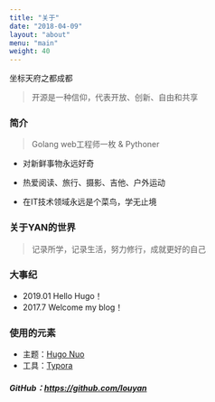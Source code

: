```yaml
---
title: "关于"
date: "2018-04-09"
layout: "about"
menu: "main"
weight: 40
---
```


坐标天府之都成都

> 开源是一种信仰，代表开放、创新、自由和共享

###  简介

> Golang web工程师一枚   & Pythoner



- 对新鲜事物永远好奇

- 热爱阅读、旅行、摄影、吉他、户外运动

- 在IT技术领域永远是个菜鸟，学无止境

### 关于YAN的世界



> 记录所学，记录生活，努力修行，成就更好的自己



### 大事纪

- 2019.01  Hello Hugo！
- 2017.7  Welcome my blog！  

### 使用的元素

- 主题：[Hugo Nuo](https://github.com/laozhu/hugo-nuo)
- 工具：[Typora](https://typora.io/)



##### GitHub：https://github.com/louyan















